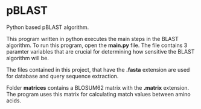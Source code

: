 # pBLAST
Python based pBLAST algorithm.

This program written in python executes the main steps in the BLAST algorithm.
To run this program, open the **main.py** file. The file contains 3 paramter variables 
that are crucial for determining how sensitive the BLAST algorithm will be.

The files contained in this project, that have the **.fasta** extension are used for
database and query sequence extraction.

Folder **matrices** contains a BLOSUM62 matrix with the **.matrix** extension. The program
uses this matrix for calculating match values between amino acids.
